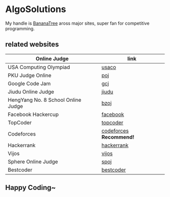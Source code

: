 # AlgoSolutions

My handle is [BananaTree](http://codeforces.com/profile/BananaTree) aross major sites,
super fan for competitive programming.

## related websites

| Online Judge                       | link                                                    |
|------------------------------------|---------------------------------------------------------|
| USA Computing Olympiad             | [usaco](http://usaco.org)                               |
| PKU Judge Online                   | [poj](http://poj.org)                                   |
| Google Code Jam                    | [gcj](http://code.google.com/codejam)                   |
| Jiudu Online Judge                 | [jiudu](http://ac.jobdu.com/index.php)                  |
| HengYang No. 8 School Online Judge | [bzoj](http://www.lydsy.com/JudgeOnline/problemset.php) |
| Facebook Hackercup                 | [facebook](http://facebook.com/hackercup)               |
| TopCoder                           | [topcoder](http://topcoder.com)                         |
| Codeforces                         | [codeforces](http://codeforces.com) <b>Recommend!</b>   |
| Hackerrank                         | [hackerrank](http://hackerrank.com)                     |
| Vijos                              | [vijos](http://vijos.org)                               |
| Sphere Online Judge                | [spoj](http://www.spoj.com/)                            |
| Bestcoder                          | [bestcoder](http://bestcoder.hdu.edu.cn)                       |

## Happy Coding~
